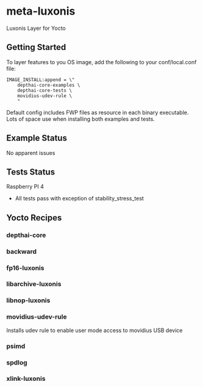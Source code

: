 # meta-luxonis
Luxonis Layer for Yocto

## Getting Started

To layer features to you OS image, add the following to your conf/local.conf file:

```
IMAGE_INSTALL:append = \"
    depthai-core-examples \
    depthai-core-tests \
    movidius-udev-rule \
    "
```

Default config includes FWP files as resource in each binary executable.  Lots of space use when installing both examples and tests.

## Example Status

No apparent issues
## Tests Status

Raspberry PI 4

* All tests pass with exception of stability_stress_test



## Yocto Recipes

### depthai-core

### backward

### fp16-luxonis

### libarchive-luxonis

### libnop-luxonis

### movidius-udev-rule

Installs udev rule to enable user mode access to movidius USB device

### psimd

### spdlog

### xlink-luxonis
